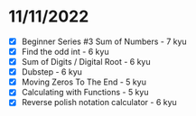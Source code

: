 # 11/11/2022

- [x] Beginner Series #3 Sum of Numbers - 7 kyu
- [x] Find the odd int - 6 kyu
- [x] Sum of Digits / Digital Root - 6 kyu
- [x] Dubstep - 6 kyu
- [x] Moving Zeros To The End - 5 kyu
- [x] Calculating with Functions - 5 kyu
- [x] Reverse polish notation calculator - 6 kyu